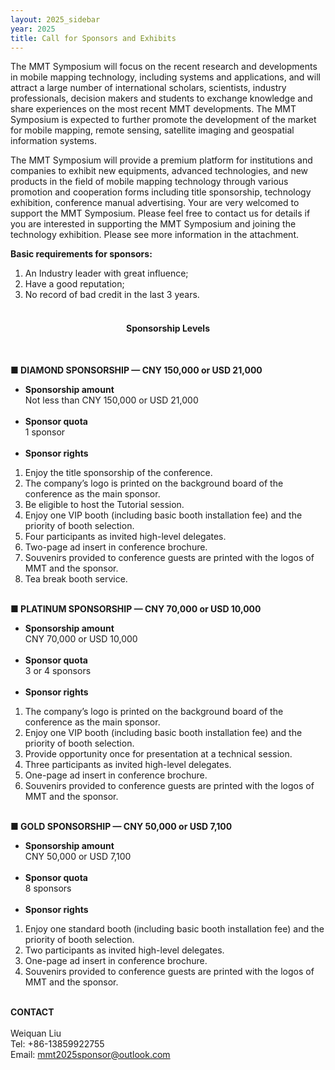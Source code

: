 ```yaml
---
layout: 2025_sidebar
year: 2025
title: Call for Sponsors and Exhibits
---
```


The MMT Symposium will focus on the recent research and developments in mobile mapping technology, including systems and applications, and will attract a large number of international scholars, scientists, industry professionals, decision makers and students to exchange knowledge and share experiences on the most recent MMT developments. The MMT Symposium is expected to further promote the development of the market for mobile mapping, remote sensing, satellite imaging and geospatial information systems.


The MMT Symposium will provide a premium platform for institutions and companies to exhibit new equipments, advanced technologies, and new products in the field of mobile mapping technology through various promotion and cooperation forms including title sponsorship, technology exhibition, conference manual advertising. Your are very welcomed to support the MMT Symposium. Please feel free to contact us for details if you are interested in supporting the MMT Symposium and joining the technology exhibition. Please see more information in the attachment.

**Basic requirements for sponsors:**
1. An Industry leader with great influence;
2. Have a good reputation;
3. No record of bad credit in the last 3 years.<br><br>

<h4 style="text-align: center;">Sponsorship Levels</h4><br>

<b>&#x25A0; DIAMOND SPONSORSHIP — CNY 150,000 or USD 21,000</b><br>
- **Sponsorship amount**<br>
Not less than CNY 150,000 or USD 21,000<br><br>
- **Sponsor quota**<br>
1 sponsor<br><br>
- **Sponsor rights**<br>
1) Enjoy the title sponsorship of the conference.<br>
2) The company’s logo is printed on the background board of the conference as the main sponsor.<br>
3) Be eligible to host the Tutorial session.<br>
4) Enjoy one VIP booth (including basic booth installation fee) and the priority of booth selection.<br>
5) Four participants as invited high-level delegates.<br>
6) Two-page ad insert in conference brochure.<br>
7) Souvenirs provided to conference guests are printed with the logos of MMT and the sponsor.<br>
8) Tea break booth service.<br><br>

<b>&#x25A0; PLATINUM SPONSORSHIP — CNY 70,000 or USD 10,000</b><br>
- **Sponsorship amount**<br>
CNY 70,000 or USD 10,000<br><br>
- **Sponsor quota**<br>
3 or 4 sponsors<br><br>
- **Sponsor rights**<br>
1) The company’s logo is printed on the background board of the conference as the main sponsor.<br>
2) Enjoy one VIP booth (including basic booth installation fee) and the priority of booth selection.<br>
3) Provide opportunity once for presentation at a technical session.<br>
4) Three participants as invited high-level delegates.<br>
5) One-page ad insert in conference brochure.<br>
6) Souvenirs provided to conference guests are printed with the logos of MMT and the sponsor.<br><br>


<b>&#x25A0; GOLD SPONSORSHIP — CNY 50,000 or USD 7,100</b><br>
- <b>Sponsorship amount</b><br>
CNY 50,000 or USD 7,100<br><br>
- <b>Sponsor quota</b><br>
8 sponsors<br><br>
- <b>Sponsor rights</b><br>
1) Enjoy one standard booth (including basic booth installation fee) and the priority of booth selection.<br>
2) Two participants as invited high-level delegates.<br>
3) One-page ad insert in conference brochure.<br>
4) Souvenirs provided to conference guests are printed with the logos of MMT and the sponsor.<br><br>

**CONTACT**<br><br>
Weiquan Liu<br>
Tel: +86-13859922755<br>
Email: mmt2025sponsor@outlook.com<br>